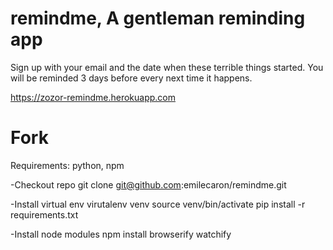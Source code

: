 remindme, A gentleman reminding app
========

Sign up with your email and the date when these terrible things started.
You will be reminded 3 days before every next time it happens.

https://zozor-remindme.herokuapp.com

Fork
====
Requirements:
  python, npm

-Checkout repo
  git clone git@github.com:emilecaron/remindme.git
  
-Install virtual env
  virutalenv venv
  source venv/bin/activate
  pip install -r requirements.txt
  
-Install node modules
  npm install browserify watchify

  

